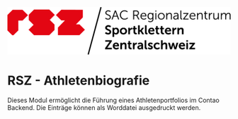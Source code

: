 ![Alt text](src/Resources/public/rsz-logo.png?raw=true "Regionalzentrum Sportklettern Zentralschweiz")


# RSZ - Athletenbiografie

Dieses Modul ermöglicht die Führung eines Athletenportfolios im Contao Backend. Die Einträge können als Worddatei ausgedruckt werden.

